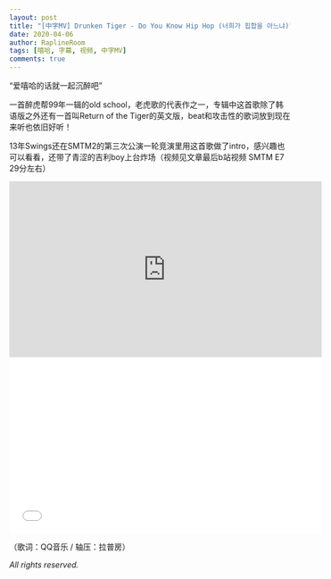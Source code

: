 ```yaml
---
layout: post
title: "[中字MV] Drunken Tiger - Do You Know Hip Hop (너희가 힙합을 아느냐)"
date: 2020-04-06
author: RaplineRoom
tags: [嘻哈, 字幕, 视频, 中字MV]
comments: true
---
```


“爱嘻哈的话就一起沉醉吧”

一首醉虎帮99年一辑的old school，老虎歌的代表作之一，专辑中这首歌除了韩语版之外还有一首叫Return of the Tiger的英文版，beat和攻击性的歌词放到现在来听也依旧好听！

13年Swings还在SMTM2的第三次公演一轮竞演里用这首歌做了intro，感兴趣也可以看看，还带了青涩的吉利boy上台炸场（视频见文章最后b站视频 SMTM E7 29分左右）

<div class="video-container"><iframe width="560" height="315" src="https://www.youtube.com/embed/lSBtjRo0_HI" frameborder="0" allow="accelerometer; autoplay; encrypted-media; gyroscope; picture-in-picture" allowfullscreen></iframe></div>



<div class="video-container"><iframe width="560" height="315" src="//player.bilibili.com/player.html?aid=33897713&bvid=BV14t411Z7iq&cid=59359391&page=7" scrolling="no" border="0" frameborder="no" framespacing="0" allowfullscreen="true"> </iframe></div>

（歌词：QQ音乐 / 轴压：拉普房）

*All rights reserved.* 